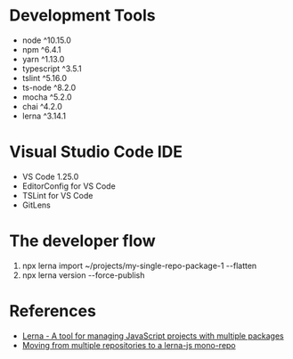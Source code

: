 # Development Tools

* node ^10.15.0
* npm ^6.4.1
* yarn ^1.13.0
* typescript ^3.5.1
* tslint ^5.16.0
* ts-node ^8.2.0
* mocha ^5.2.0
* chai ^4.2.0
* lerna ^3.14.1

# Visual Studio Code IDE

* VS Code 1.25.0
* EditorConfig for VS Code
* TSLint for VS Code
* GitLens

# The developer flow

1. npx lerna import ~/projects/my-single-repo-package-1 --flatten
2. npx lerna version --force-publish

# References

* [Lerna - A tool for managing JavaScript projects with multiple packages](https://lerna.js.org/)
* [Moving from multiple repositories to a lerna-js mono-repo](https://medium.com/p/80f6657cb443)
